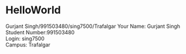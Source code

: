 # HelloWorld
Gurjant Singh/991503480/sing7500/Trafalgar
Your Name: Gurjant Singh <br>
Student Number:991503480<br>
Login: sing7500<br>
Campus: Trafalgar

